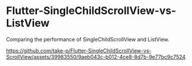 # Flutter-SingleChildScrollView-vs-ListView

Comparing the performance of SingleChildScrollView and ListView.

https://github.com/take-p/Flutter-SingleChildScrollView-vs-ScrollView/assets/39983550/9aeb043c-b012-4ce8-8d7b-9e77bc9c7524

